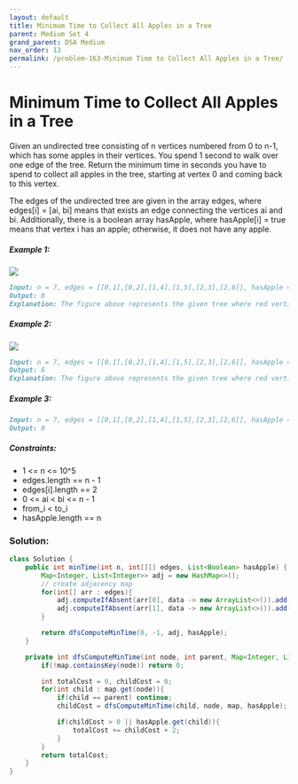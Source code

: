 ```yaml
---
layout: default
title: Minimum Time to Collect All Apples in a Tree
parent: Medium Set 4
grand_parent: DSA Medium
nav_order: 13
permalink: /problem-163-Minimum Time to Collect All Apples in a Tree/
---
```

# Minimum Time to Collect All Apples in a Tree
Given an undirected tree consisting of n vertices numbered from 0 to n-1, which has some apples in their vertices. You spend 1 second to walk over one edge of the tree. Return the minimum time in seconds you have to spend to collect all apples in the tree, starting at vertex 0 and coming back to this vertex.

The edges of the undirected tree are given in the array edges, where edges[i] = [ai, bi] means that exists an edge connecting the vertices ai and bi. Additionally, there is a boolean array hasApple, where hasApple[i] = true means that vertex i has an apple; otherwise, it does not have any apple.

##### Example 1:
![](../../assets/images/ds/min_time_collect_apple_1.png)
```markdown
Input: n = 7, edges = [[0,1],[0,2],[1,4],[1,5],[2,3],[2,6]], hasApple = [false,false,true,false,true,true,false]
Output: 8
Explanation: The figure above represents the given tree where red vertices have an apple. One optimal path to collect all apples is shown by the green arrows.
```
##### Example 2:
![](../../assets/images/ds/min_time_collect_apple_2.png)
```markdown
Input: n = 7, edges = [[0,1],[0,2],[1,4],[1,5],[2,3],[2,6]], hasApple = [false,false,true,false,false,true,false]
Output: 6
Explanation: The figure above represents the given tree where red vertices have an apple. One optimal path to collect all apples is shown by the green arrows.
```
##### Example 3:
```markdown
Input: n = 7, edges = [[0,1],[0,2],[1,4],[1,5],[2,3],[2,6]], hasApple = [false,false,false,false,false,false,false]
Output: 0
```
##### Constraints:
* 1 <= n <= 10^5
* edges.length == n - 1
* edges[i].length == 2
* 0 <= ai < bi <= n - 1
* from_i < to_i
* hasApple.length == n

### Solution:
```java
class Solution {
    public int minTime(int n, int[][] edges, List<Boolean> hasApple) {
        Map<Integer, List<Integer>> adj = new HashMap<>();
        // create adjacency map
        for(int[] arr : edges){
            adj.computeIfAbsent(arr[0], data -> new ArrayList<>()).add(arr[1]);
            adj.computeIfAbsent(arr[1], data -> new ArrayList<>()).add(arr[0]);
        }

        return dfsComputeMinTime(0, -1, adj, hasApple);
    }

    private int dfsComputeMinTime(int node, int parent, Map<Integer, List<Integer>> map, List<Boolean> hasApple){
        if(!map.containsKey(node)) return 0;

        int totalCost = 0, childCost = 0;
        for(int child : map.get(node)){
            if(child == parent) continue;
            childCost = dfsComputeMinTime(child, node, map, hasApple);

            if(childCost > 0 || hasApple.get(child)){
                totalCost += childCost + 2;
            }
        }
        return totalCost;
    }
}
```